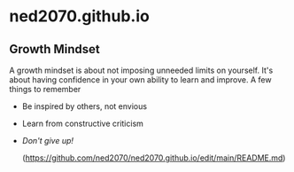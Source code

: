 # ned2070.github.io
## Growth Mindset
A growth mindset is about not imposing unneeded limits on yourself. It's about having confidence in your own ability to learn and improve.
A few things to remember
- Be inspired by others, not envious
* Learn from constructive criticism
+ _Don't give up!_

  (https://github.com/ned2070/ned2070.github.io/edit/main/README.md)
